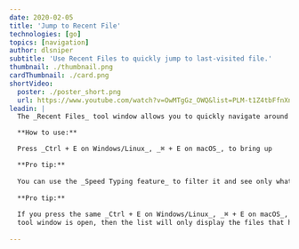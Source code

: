 ```yaml
---
date: 2020-02-05
title: 'Jump to Recent File'
technologies: [go]
topics: [navigation]
author: dlsniper
subtitle: 'Use Recent Files to quickly jump to last-visited file.'
thumbnail: ./thumbnail.png
cardThumbnail: ./card.png
shortVideo:
  poster: ./poster_short.png
  url: https://www.youtube.com/watch?v=OwMTgGz_OWQ&list=PLM-t1Z4tbFfnXnghmtk6WVz10_pivOw25&index=5&t=0s
leadin: |
  The _Recent Files_ tool window allows you to quickly navigate around the recent open files list.

  **How to use:**

  Press _Ctrl + E on Windows/Linux_, _⌘ + E on macOS_, to bring up

  **Pro tip:**
  
  You can use the _Speed Typing feature_ to filter it and see only what you need.
  
  **Pro tip:**
  
  If you press the same _Ctrl + E on Windows/Linux_, _⌘ + E on macOS_, shortcut while the **Recent Files**
  tool window is open, then the list will only display the files that have been changed recently.
  
---
```

